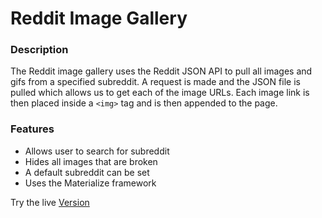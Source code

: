 # Reddit Image Gallery

### Description
The Reddit image gallery uses the Reddit JSON API to pull all images and gifs from a specified subreddit. A request is made and the JSON file is pulled which allows us to get each of the image URLs. Each image link is then placed inside a `<img>` tag and is then appended to the page.

### Features
- Allows user to search for subreddit
- Hides all images that are broken
- A default subreddit can be set
- Uses the Materialize framework

Try the live [Version](https://mlakostik.github.io/Reddit-Image-Gallery/ "Working Version")
